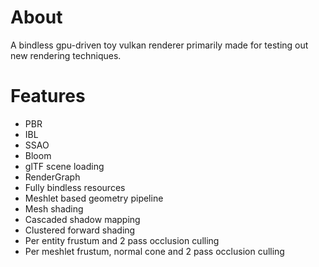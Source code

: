 # About

A bindless gpu-driven toy vulkan renderer primarily made for testing out new rendering techniques.

# Features
- PBR
- IBL
- SSAO
- Bloom
- glTF scene loading
- RenderGraph
- Fully bindless resources
- Meshlet based geometry pipeline
- Mesh shading
- Cascaded shadow mapping
- Clustered forward shading
- Per entity frustum and 2 pass occlusion culling
- Per meshlet frustum, normal cone and 2 pass occlusion culling